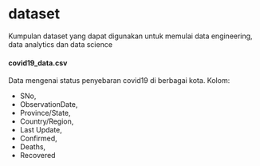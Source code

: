 # dataset

Kumpulan dataset yang dapat digunakan untuk memulai data engineering, data analytics dan data science

#### covid19_data.csv
Data mengenai status penyebaran covid19 di berbagai kota. 
Kolom:
- SNo,
- ObservationDate,
- Province/State,
- Country/Region,
- Last Update,
- Confirmed,
- Deaths,
- Recovered
